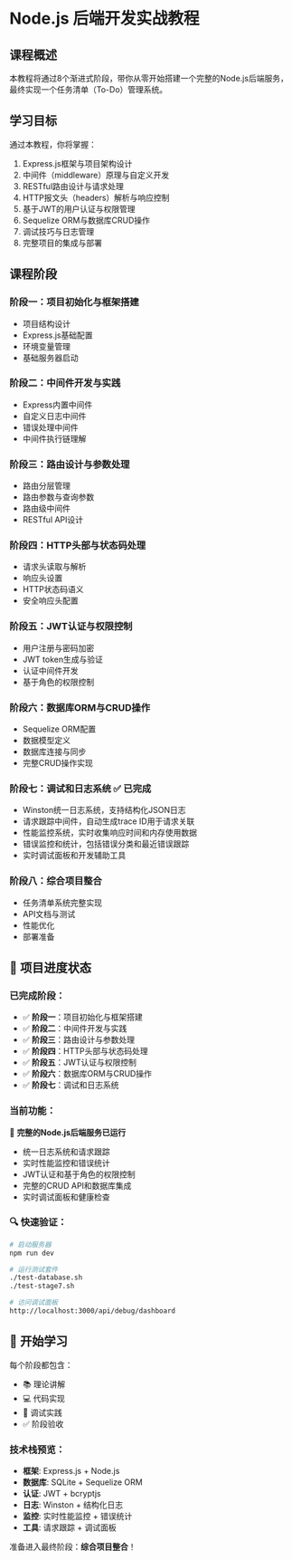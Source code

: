 # Node.js 后端开发实战教程

## 课程概述

本教程将通过8个渐进式阶段，带你从零开始搭建一个完整的Node.js后端服务，最终实现一个任务清单（To-Do）管理系统。

## 学习目标

通过本教程，你将掌握：
1. Express.js框架与项目架构设计
2. 中间件（middleware）原理与自定义开发
3. RESTful路由设计与请求处理
4. HTTP报文头（headers）解析与响应控制
5. 基于JWT的用户认证与权限管理
6. Sequelize ORM与数据库CRUD操作
7. 调试技巧与日志管理
8. 完整项目的集成与部署

## 课程阶段

### 阶段一：项目初始化与框架搭建
- 项目结构设计
- Express.js基础配置
- 环境变量管理
- 基础服务器启动

### 阶段二：中间件开发与实践
- Express内置中间件
- 自定义日志中间件
- 错误处理中间件
- 中间件执行链理解

### 阶段三：路由设计与参数处理
- 路由分层管理
- 路由参数与查询参数
- 路由级中间件
- RESTful API设计

### 阶段四：HTTP头部与状态码处理
- 请求头读取与解析
- 响应头设置
- HTTP状态码语义
- 安全响应头配置

### 阶段五：JWT认证与权限控制
- 用户注册与密码加密
- JWT token生成与验证
- 认证中间件开发
- 基于角色的权限控制

### 阶段六：数据库ORM与CRUD操作
- Sequelize ORM配置
- 数据模型定义
- 数据库连接与同步
- 完整CRUD操作实现

### 阶段七：调试和日志系统 ✅ 已完成
- Winston统一日志系统，支持结构化JSON日志
- 请求跟踪中间件，自动生成trace ID用于请求关联  
- 性能监控系统，实时收集响应时间和内存使用数据
- 错误监控和统计，包括错误分类和最近错误跟踪
- 实时调试面板和开发辅助工具

### 阶段八：综合项目整合
- 任务清单系统完整实现
- API文档与测试
- 性能优化
- 部署准备

## 🎯 项目进度状态

### 已完成阶段：
- ✅ **阶段一**：项目初始化与框架搭建
- ✅ **阶段二**：中间件开发与实践  
- ✅ **阶段三**：路由设计与参数处理
- ✅ **阶段四**：HTTP头部与状态码处理
- ✅ **阶段五**：JWT认证与权限控制
- ✅ **阶段六**：数据库ORM与CRUD操作
- ✅ **阶段七**：调试和日志系统

### 当前功能：
🚀 **完整的Node.js后端服务已运行**
- 统一日志系统和请求跟踪
- 实时性能监控和错误统计
- JWT认证和基于角色的权限控制
- 完整的CRUD API和数据库集成
- 实时调试面板和健康检查

### 🔍 快速验证：
```bash
# 启动服务器
npm run dev

# 运行测试套件
./test-database.sh
./test-stage7.sh

# 访问调试面板
http://localhost:3000/api/debug/dashboard
```

## 🚀 开始学习

每个阶段都包含：
- 📚 理论讲解
- 💻 代码实现
- 🔧 调试实践  
- ✅ 阶段验收

### 技术栈预览：
- **框架**: Express.js + Node.js
- **数据库**: SQLite + Sequelize ORM  
- **认证**: JWT + bcryptjs
- **日志**: Winston + 结构化日志
- **监控**: 实时性能监控 + 错误统计
- **工具**: 请求跟踪 + 调试面板

准备进入最终阶段：**综合项目整合**！